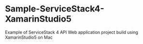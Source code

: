 Sample-ServiceStack4-XamarinStudio5
===================================

Example of ServiceStack 4 API Web application project build using XamarinStudio5 on Mac
